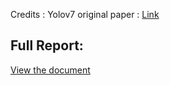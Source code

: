Credits : Yolov7 original paper : [Link](https://github.com/Rakshith-Ram/YoloV7_implementation_and_Pothole_detection/blob/main/yolov7.pdf)


## Full Report:
[View the document](https://github.com/Rakshith-Ram/YoloV7_implementation_and_Pothole_detection/blob/main/Final_report_Rakshith_Ram.pdf)
